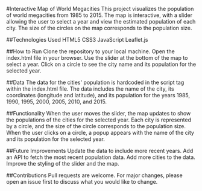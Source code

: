 #Interactive Map of World Megacities
This project visualizes the population of world megacities from 1985 to 2015. The map is interactive, with a slider allowing the user to select a year and view the estimated population of each city. The size of the circles on the map corresponds to the population size.

##Technologies Used
HTML5
CSS3
JavaScript
Leaflet.js

##How to Run
Clone the repository to your local machine.
Open the index.html file in your browser.
Use the slider at the bottom of the map to select a year.
Click on a circle to see the city name and its population for the selected year.

##Data
The data for the cities' population is hardcoded in the script tag within the index.html file. The data includes the name of the city, its coordinates (longitude and latitude), and its population for the years 1985, 1990, 1995, 2000, 2005, 2010, and 2015.

##Functionality
When the user moves the slider, the map updates to show the populations of the cities for the selected year. Each city is represented by a circle, and the size of the circle corresponds to the population size. When the user clicks on a circle, a popup appears with the name of the city and its population for the selected year.

##Future Improvements
Update the data to include more recent years.
Add an API to fetch the most recent population data.
Add more cities to the data.
Improve the styling of the slider and the map.

##Contributions
Pull requests are welcome. For major changes, please open an issue first to discuss what you would like to change.
